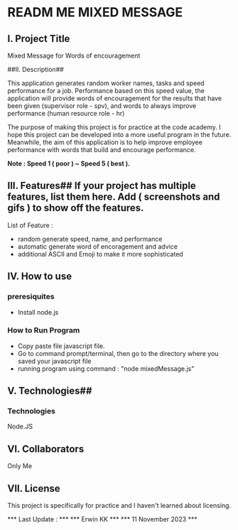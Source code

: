 # READM ME MIXED MESSAGE #

## I. Project Title ## 
Mixed Message for Words of encouragement

##II. Description##

This application generates random worker names, tasks and speed performance for a job.
Performance based on this speed value, the application will provide words of encouragement for the results that have been given (supervisor role - spv), and words to always improve performance (human resource role - hr)

The purpose of making this project is for practice at the code academy. I hope this project can be developed into a more useful program in the future.
Meanwhile, the aim of this application is to help improve employee performance with words that build and encourage performance.

**Note : Speed 1 ( poor ) ~ Speed 5 ( best ).**

## III. Features## If your project has multiple features, list them here. Add ( screenshots and gifs ) to show off the features. ##
List of Feature :
- random generate speed, name, and performance
- automatic generate word of encoragement and advice
- additional ASCII and Emoji to make it more sophisticated

## IV. How to use ## 

### preresiquites ###
- Install node.js

### How to Run Program ###
- Copy paste file javascript file.
- Go to command prompt/terminal, then go to the directory where you saved your javascript file
- running program using command : "node mixedMessage.js"

## V. Technologies## 

### Technologies ###
Node.JS

## VI. Collaborators ##
Only Me 

## VII. License ##
This project is specifically for practice and I haven't learned about licensing.


*** Last Update : *** 
*** Erwin KK *** 
*** 11 November 2023 ***